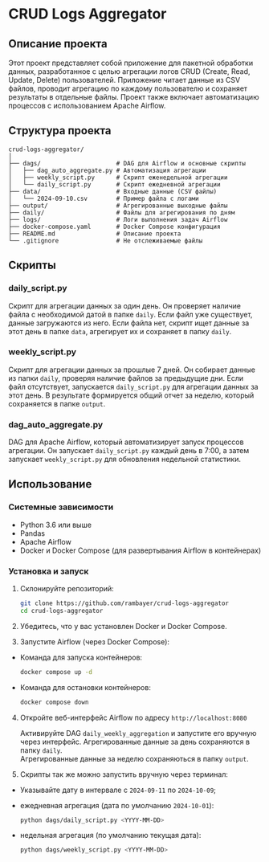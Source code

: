 # CRUD Logs Aggregator

## Описание проекта

Этот проект представляет собой приложение для пакетной обработки данных, разработанное с целью агрегации логов CRUD (Create, Read, Update, Delete) пользователей. Приложение читает данные из CSV файлов, проводит агрегацию по каждому пользователю и сохраняет результаты в отдельные файлы. Проект также включает автоматизацию процессов с использованием Apache Airflow.

## Структура проекта

```
crud-logs-aggregator/
│
├── dags/                     # DAG для Airflow и основные скрипты
│   ├── dag_auto_aggregate.py # Автоматизация агрегации
│   ├── weekly_script.py      # Скрипт еженедельной агрегации
│   └── daily_script.py       # Скрипт ежедневной агрегации
├── data/                     # Входные данные (CSV файлы)
│   └── 2024-09-10.csv        # Пример файла с логами
├── output/                   # Агрегированные выходные файлы
├── daily/                    # Файлы для агрегирования по дням
├── logs/                     # Логи выполнения задач Airflow
├── docker-compose.yaml       # Docker Compose конфигурация
├── README.md                 # Описание проекта
└── .gitignore                # Не отслеживаемые файлы
```

## Скрипты

### daily_script.py

Скрипт для агрегации данных за один день. Он проверяет наличие файла с необходимой датой в папке `daily`. Если файл уже существует, данные загружаются из него. Если файла нет, скрипт ищет данные за этот день в папке `data`, агрегирует их и сохраняет в папку `daily`.

### weekly_script.py

Скрипт для агрегации данных за прошлые 7 дней. Он собирает данные из папки `daily`, проверяя наличие файлов за предыдущие дни. Если файл отсутствует, запускается `daily_script.py` для агрегации данных за этот день. В результате формируется общий отчет за неделю, который сохраняется в папке `output`.

### dag_auto_aggregate.py

DAG для Apache Airflow, который автоматизирует запуск процессов агрегации. Он запускает `daily_script.py` каждый день в 7:00, а затем запускает `weekly_script.py` для обновления недельной статистики.

## Использование

### Системные зависимости

- Python 3.6 или выше
- Pandas
- Apache Airflow
- Docker и Docker Compose (для развертывания Airflow в контейнерах)

### Установка и запуск

1. Склонируйте репозиторий:
   ```bash
   git clone https://github.com/rambayer/crud-logs-aggregator
   cd crud-logs-aggregator
   ```

2. Убедитесь, что у вас установлен Docker и Docker Compose.

3. Запустите Airflow (через Docker Compose):
   
- Команда для запуска контейнеров:   
   ```bash
   docker compose up -d
   ```
- Команда для остановки контейнеров:
   ```bash
   docker compose down
   ``` 

4. Откройте веб-интерфейс Airflow по адресу `http://localhost:8080`
   
   Активируйте DAG `daily_weekly_aggregation` и запустите его вручную через интерфейс.
   Агрегированные данные за день сохраняются в папку `daily`.<br>
   Агрегированные данные за неделю сохраняються в папку `output`.


5. Скрипты так же можно запустить вручную через терминал:

- Указывайте дату в интервале с `2024-09-11` по `2024-10-09`;

- ежедневная агрегация (дата по умолчанию `2024-10-01`):
  ```bash
  python dags/daily_script.py <YYYY-MM-DD>
  ```

- недельная агрегация (по умолчанию текущая дата):
  ```bash
  python dags/weekly_script.py <YYYY-MM-DD>
  ```

